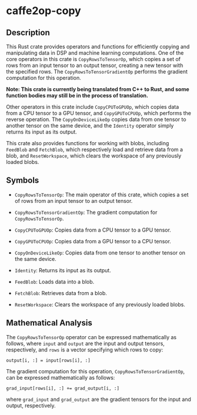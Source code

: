 # caffe2op-copy

## Description

This Rust crate provides operators and functions
for efficiently copying and manipulating data in
DSP and machine learning computations. One of the
core operators in this crate is
`CopyRowsToTensorOp`, which copies a set of rows
from an input tensor to an output tensor, creating
a new tensor with the specified rows. The
`CopyRowsToTensorGradientOp` performs the gradient
computation for this operation.

**Note: This crate is currently being translated from C++ to Rust, and some function bodies may still be in the process of translation.**

Other operators in this crate include
`CopyCPUToGPUOp`, which copies data from a CPU
tensor to a GPU tensor, and `CopyGPUToCPUOp`,
which performs the reverse operation. The
`CopyOnDeviceLikeOp` copies data from one tensor
to another tensor on the same device, and the
`Identity` operator simply returns its input as
its output.

This crate also provides functions for working
with blobs, including `FeedBlob` and `FetchBlob`,
which respectively load and retrieve data from
a blob, and `ResetWorkspace`, which clears the
workspace of any previously loaded blobs.

## Symbols

- `CopyRowsToTensorOp`: The main operator of this
  crate, which copies a set of rows from an input
  tensor to an output tensor.

- `CopyRowsToTensorGradientOp`: The gradient
  computation for `CopyRowsToTensorOp`.

- `CopyCPUToGPUOp`: Copies data from a CPU tensor
  to a GPU tensor.

- `CopyGPUToCPUOp`: Copies data from a GPU tensor
  to a CPU tensor.

- `CopyOnDeviceLikeOp`: Copies data from one
  tensor to another tensor on the same device.

- `Identity`: Returns its input as its output.

- `FeedBlob`: Loads data into a blob.

- `FetchBlob`: Retrieves data from a blob.

- `ResetWorkspace`: Clears the workspace of any
  previously loaded blobs.

## Mathematical Analysis

The `CopyRowsToTensorOp` operator can be expressed
mathematically as follows, where `input` and
`output` are the input and output tensors,
respectively, and `rows` is a vector specifying
which rows to copy:

```
output[i, :] = input[rows[i], :]
```

The gradient computation for this operation,
`CopyRowsToTensorGradientOp`, can be expressed
mathematically as follows:

```
grad_input[rows[i], :] += grad_output[i, :]
```

where `grad_input` and `grad_output` are the
gradient tensors for the input and output,
respectively.
